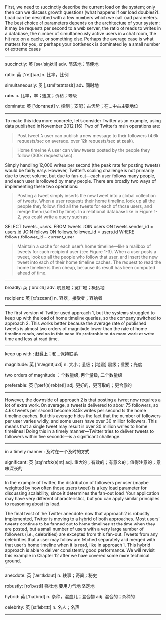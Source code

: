 First, we need to succinctly describe the current load on the system; only then can we discuss growth questions (what happens if our load doubles?). Load can be described with a few numbers which we call load parameters. The best choice of parameters depends on the architecture of your system: it may be requests per second to a web server, the ratio of reads to writes in a database, the number of simultaneously active users in a chat room, the hit rate on a cache, or something else. Perhaps the average case is what matters for you, or perhaps your bottleneck is dominated by a small number of extreme cases.

----

succinctly: 英 [sək'siŋktli] adv. 简洁地；简便地

ratio: 英 ['reɪʃɪəʊ] n. 比率，比例

simultaneously: 英 [,sɪml'teɪnɪəslɪ] adv. 同时地

rate: n. 比率，率；速度；价格；等级

dominate: 英 ['dɒmɪneɪt] v. 控制；支配；占优势；在…中占主要地位

----

To make this idea more concrete, let’s consider Twitter as an example, using data published in November 2012 [16]. Two of Twitter’s main operations are:

> Post tweet
  A user can publish a new message to their followers (4.6k requests/sec on average, over 12k requests/sec at peak).
  
> Home timeline
  A user can view tweets posted by the people they follow (300k requests/sec).
 
Simply handling 12,000 writes per second (the peak rate for posting tweets) would be fairly easy. However, Twitter’s scaling challenge is not primarily due to tweet volume, but due to fan-out—each user follows many people, and each user is followed by many people. There are broadly two ways of implementing these two operations:

> Posting a tweet simply inserts the new tweet into a global collection of tweets. When a user requests their home timeline, look up all the people they follow, find all the tweets for each of those users, and merge them (sorted by time). In a relational database like in Figure 1-2, you could write a query such as:

SELECT tweets.*, users.* FROM tweets 
JOIN users ON tweets.sender_id = users.id 
JOIN follows ON follows.followee_id = users.id
WHERE follows.follower_id = current_user

> Maintain a cache for each user’s home timeline—like a mailbox of tweets for each recipient user (see Figure 1-3). When a user posts a tweet, look up all the people who follow that user, and insert the new tweet into each of their home timeline caches. The request to read the home timeline is then cheap, because its result has been computed ahead of time.

----

broadly: 英 ['brɔːdlɪ] adv. 明显地；宽广地；概括地

recipient: 英 [rɪ'sɪpɪənt] n. 容器，接受者；容纳者

----

The first version of Twitter used approach 1, but the systems struggled to keep up with the load of home timeline queries, so the company switched to approach 2. This works better because the average rate of published tweets is almost two orders of magnitude lower than the rate of home timeline reads, and so in this case it’s preferable to do more work at write time and less at read time.

----

keep up with : 赶得上；和…保持联系

magnitude: 英 ['mægnɪtjuːd] n. 大小；量级；[地震] 震级；重要；光度 

two orders of magnitude ：个数量级, 两个量级, 二个数量级

preferable: 英 ['pref(ə)rəb(ə)l] adj. 更好的，更可取的；更合意的

----

However, the downside of approach 2 is that posting a tweet now requires a lot of extra work. On average, a tweet is delivered to about 75 followers, so 4.6k tweets per second become 345k writes per second to the home timeline caches. But this average hides the fact that the number of followers per user varies wildly, and some users have over 30 million followers. This means that a single tweet may result in over 30 million writes to home timelines! Doing this in a timely manner—Twitter tries to deliver tweets to followers within five seconds—is a significant challenge.

----

in a timely manner : 及时在一个及时的方式

significant: 英 [sɪg'nɪfɪk(ə)nt] adj. 重大的；有效的；有意义的；值得注意的；意味深长的

----

In the example of Twitter, the distribution of followers per user (maybe weighted by how often those users tweet) is a key load parameter for discussing scalability, since it determines the fan-out load. Your application may have very different characteristics,
but you can apply similar principles to reasoning about its load.

The final twist of the Twitter anecdote: now that approach 2 is robustly implemented, Twitter is moving to a hybrid of both approaches. Most users’ tweets continue to be fanned out to home timelines at the time when they are posted, but a small number of users with a very large number of followers (i.e., celebrities) are excepted from this fan-out. Tweets from any celebrities that a user may follow are fetched separately and merged with that user’s home timeline when it is read, like in approach 1. This hybrid approach is able to deliver consistently good performance. We will revisit this example in Chapter 12 after we have covered some more technical ground.

----

anecdote: 英 ['ænɪkdəʊt] n. 轶事；奇闻；秘史

robustly: [ro'bʌstli] 强壮地 要用力气地 坚定地

hybrid: 英 ['haɪbrɪd] n. 杂种，混血儿；混合物 adj. 混合的；杂种的

celebrity: 英 [sɪ'lebrɪtɪ] n. 名人；名声

----
